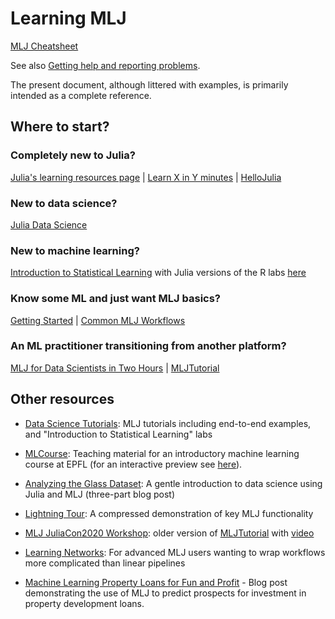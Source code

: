 # Learning MLJ

[MLJ Cheatsheet](@ref)

See also [Getting help and reporting problems](@ref).

The present document, although littered with examples, is primarily
intended as a complete reference. 

## Where to start?

### Completely new to Julia? 
[Julia's learning resources page](https://julialang.org/learning/) |
[Learn X in Y minutes](https://learnxinyminutes.com/docs/julia/) |
[HelloJulia](https://github.com/ablaom/HelloJulia.jl)

### New to data science?
[Julia Data Science](https://github.com/JuliaDataScience/JuliaDataScience)

### New to machine learning?
[Introduction to Statistical Learning](https://www.statlearning.com) with Julia versions of  the R labs [here](https://juliaai.github.io/DataScienceTutorials.jl/)

### Know some ML and just want MLJ basics?
[Getting Started](@ref) | [Common MLJ Workflows](@ref)

### An ML practitioner transitioning from another platform?
[MLJ for Data Scientists in Two Hours](https://juliaai.github.io/DataScienceTutorials.jl/end-to-end/telco/) |
[MLJTutorial](https://github.com/ablaom/MLJTutorial.jl)


## Other resources

- [Data Science Tutorials](https://juliaai.github.io/DataScienceTutorials.jl): MLJ tutorials including end-to-end examples, and "Introduction to Statistical Learning" labs

- [MLCourse](https://github.com/jbrea/MLCourse): Teaching material for an introductory machine learning course at EPFL (for an interactive preview see [here](https://bio322.epfl.ch)).

- [Analyzing the Glass Dataset](https://towardsdatascience.com/part-i-analyzing-the-glass-dataset-c556788a496f): A gentle introduction to data science using Julia and MLJ (three-part blog post)

- [Lightning Tour](https://github.com/alan-turing-institute/MLJ.jl/blob/dev/examples/lightning_tour/lightning_tour.ipynb): A compressed demonstration of key MLJ functionality

- [MLJ JuliaCon2020 Workshop](https://github.com/ablaom/MachineLearningInJulia2020): older version of  [MLJTutorial](https://github.com/ablaom/MLJTutorial.jl) with [video](https://www.youtube.com/watch?time_continue=27&v=qSWbCn170HU&feature=emb_title)

- [Learning Networks](@ref): For advanced MLJ users wanting to wrap workflows more complicated than linear pipelines

- [Machine Learning Property Loans for Fun and Profit](https://dm13450.github.io/2022/07/08/Machine-Learning-Property-Loans.html) - Blog post demonstrating the use of MLJ to predict prospects for investment in property development loans. 

